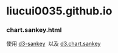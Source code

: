 # liucui0035.github.io

### chart.sankey.html

使用 [d3-sankey](https://github.com/d3/d3-sankey)  以及 [d3.chart.sankey](https://github.com/q-m/d3.chart.sankey)
